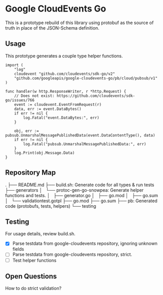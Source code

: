 # Google CloudEvents Go

This is a prototype rebuild of this library using protobuf as the source of
truth in place of the JSON-Schema definition.

## Usage

This prototype generates a couple type helper functions.

```golang
import (
    "log"
    cloudevent "github.com/cloudevents/sdk-go/v2"
    "github.com/googleapis/google-cloudevents-go/pb/cloud/pubsub/v1"
)

func handler(w http.ResponseWriter, r *http.Request) {
    // Does not exist: https://github.com/cloudevents/sdk-go/issues/766
    event := cloudevent.EventFromRequest(r)
    data, err := event.DataBytes()
    if err != nil {
        log.Fatal("event.DataBytes:", err)
    }
    
    obj, err := pubsub.UnmarshalMessagePublishedData(event.DataContentType(), data)
    if err != nil {
        log.Fatal("pubsub.UnmarshalMessagePublishedData:", err)
    }
    log.Print(obj.Message.Data)
}
```

## Repository Map

.
├── README.md
├── build.sh: Generate code for all types & run tests
├── generators
│   └── protoc-gen-go-snowpea: Generate helper functions and tests.
│       ├── generator.go
│       ├── go.mod
│       ├── go.sum
│       └── validationtest.gotpl
├── go.mod
├── go.sum
├── pb: Generated code (protobufs, tests, helpers)
└── testing

## Testing

For usage details, review build.sh.

* [x] Parse testdata from google-cloudevents repository, ignoring unknown fields
* [ ] Parse testdata from google-cloudevents repository, strict.
* [ ] Test helper functions

## Open Questions

How to do strict validation?
